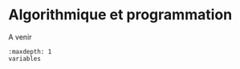 <!-- Copyright 2024 Maxime Jan <maxime.jan@edufr.ch> -->
<!-- SPDX-License-Identifier: CC-BY-NC-SA-4.0 -->

# Algorithmique et programmation

A venir

```{toctree}
:maxdepth: 1
variables
```

